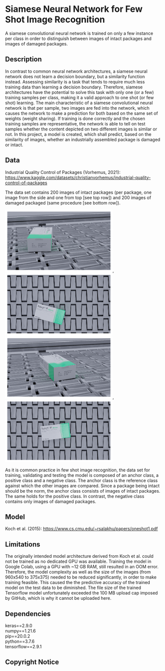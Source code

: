 # Siamese Neural Network for Few Shot Image Recognition
A siamese convolutional neural network is trained on only a few instance per class in order to distinguish between images of intact packages and images of damaged packages.

## Description
In contrast to common neural network architectures, a siamese neural network does not learn a decision boundary, but a similarity function instead. Assessing similarity is a task that tends to require much less training data than learning a decision boundary. Therefore, siamese architectures have the potential to solve this task with only one (or a few) training samples per class, making it a valid approach to one shot (or few shot) learning. The main characteristic of a siamese convolutional neural network is that per sample, two images are fed into the network, which causes the network to make a prediction for both based on the same set of weights (weight sharing). If training is done correctly and the chosen training samples are representative, the network is able to tell on test samples whether the content depicted on two different images is similar or not. In this project, a model is created, which shall predict, based on the similarity of images, whether an industrially assembled package is damaged or intact.

## Data
Industrial Quality Control of Packages (Vorhemus, 2021): https://www.kaggle.com/datasets/christianvorhemus/industrial-quality-control-of-packages

The data set contains 200 images of intact packages (per package, one image from the side and one from top [see top row]) and 200 images of damaged packaged (same procedure [see bottom row]).

![image](images/intact_side_view.png "Intact package (side)"), ![image](images/intact_top_view.png "Intact package (top)")
![image](images/damaged_side_view.png "Damaged package (side)"), ![image](images/damaged_top_view.png "Damaged package (top)")

As it is common practice in few shot image recognition, the data set for training, validating and testing the model is composed of an anchor class, a positive class and a negative class. The anchor class is the reference class against which the other images are compared. Since a package being intact should be the norm, the anchor class consists of images of intact packages. The same holds for the positive class. In contrast, the negative class contains only images of damaged packages.

## Model
Koch et al. (2015): https://www.cs.cmu.edu/~rsalakhu/papers/oneshot1.pdf

## Limitations
The originally intended model architecture derived from Koch et al. could not be trained as no dedicated GPU was available. Training the model in Google Colab, using a GPU with ~12 GB RAM, still resulted in an OOM error. Therefore, the model complexity as well as the size of the images (from 960x540 to 375x375) needed to be reduced significantly, in order to make training feasible. This caused the the predictive accuracy of the trained model on the test data to be diminished. The file size of the trained Tensorflow model unfortunately exceeded the 100 MB upload cap imposed by GitHub, which is why it cannot be uploaded here. 

## Dependencies
keras==2.9.0<br>
numpy==1.21.6<br>
pip==20.0.2<br>
python==3.7.6<br>
tensorflow==2.9.1

## Copyright Notice
